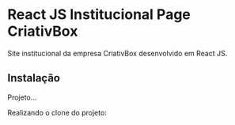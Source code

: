 # React JS Institucional Page CriativBox

Site institucional da empresa CriativBox desenvolvido em React JS.

## Instalação

Projeto...

Realizando o clone do projeto:

